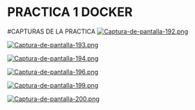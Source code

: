 # PRACTICA 1 DOCKER
#CAPTURAS DE LA PRACTICA
[![Captura-de-pantalla-192.png](https://i.postimg.cc/DwP7JgVh/Captura-de-pantalla-192.png)](https://postimg.cc/87c2xLPX)

[![Captura-de-pantalla-193.png](https://i.postimg.cc/pVjb5Z8S/Captura-de-pantalla-193.png)](https://postimg.cc/4nXFrpWv)

[![Captura-de-pantalla-194.png](https://i.postimg.cc/PrHcpkdL/Captura-de-pantalla-194.png)](https://postimg.cc/vDPXkkgM)

[![Captura-de-pantalla-196.png](https://i.postimg.cc/0yQVDkFN/Captura-de-pantalla-196.png)](https://postimg.cc/BXr5G0qW)

[![Captura-de-pantalla-199.png](https://i.postimg.cc/7P55fvb1/Captura-de-pantalla-199.png)](https://postimg.cc/Yjwrss6j)

[![Captura-de-pantalla-200.png](https://i.postimg.cc/Jh7n8v9k/Captura-de-pantalla-200.png)](https://postimg.cc/tsfytSRq)
